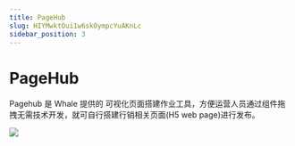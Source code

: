 ```yaml
---
title: PageHub
slug: HIYMwktOui1w6skOympcYuAKnLc
sidebar_position: 3
---
```



# PageHub

Pagehub 是 Whale 提供的 可视化页面搭建作业工具，方便运营人员通过组件拖拽无需技术开发，就可自行搭建行销相关页面(H5 web page)进行发布。

<img src="/assets/VpPUbC0ihoMCGKxpUHRcLNA4n2d.png"/>

